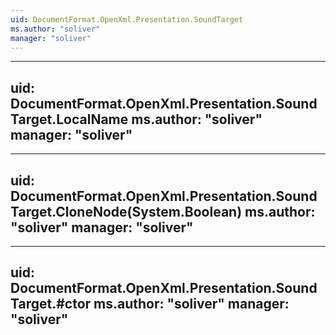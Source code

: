```yaml
---
uid: DocumentFormat.OpenXml.Presentation.SoundTarget
ms.author: "soliver"
manager: "soliver"
---
```


---
uid: DocumentFormat.OpenXml.Presentation.SoundTarget.LocalName
ms.author: "soliver"
manager: "soliver"
---

---
uid: DocumentFormat.OpenXml.Presentation.SoundTarget.CloneNode(System.Boolean)
ms.author: "soliver"
manager: "soliver"
---

---
uid: DocumentFormat.OpenXml.Presentation.SoundTarget.#ctor
ms.author: "soliver"
manager: "soliver"
---
